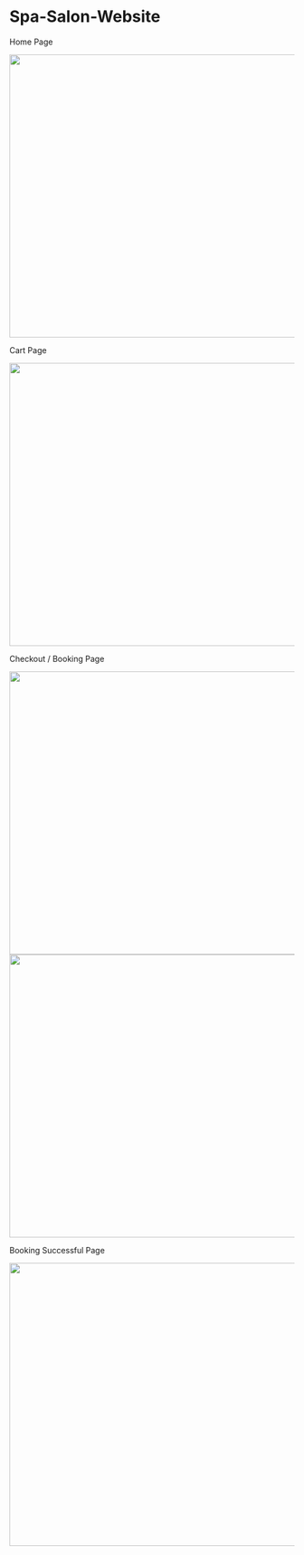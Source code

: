 # Spa-Salon-Website

Home Page

<img src="https://github.com/shreyasanap/Spa-Salon-Website/assets/121751187/68a7a638-4594-4d88-bdca-66f38ea1021b" width="900px" height="500px">

Cart Page

<img src="https://github.com/shreyasanap/Spa-Salon-Website/assets/121751187/96e753b1-9e7e-494e-8b1c-9537a42ee6fa" width="900px" height="500px">

Checkout / Booking Page

<img src="https://github.com/shreyasanap/Spa-Salon-Website/assets/121751187/411a6827-c29a-44c7-b278-70d7e53f38ba" width="900px" height="500px">
<img src="https://github.com/shreyasanap/Spa-Salon-Website/assets/121751187/57d8a370-bab1-4269-9860-9c9071b98036" width="900px" height="500px">

Booking Successful Page

<img src="https://github.com/shreyasanap/Spa-Salon-Website/assets/121751187/cc2e5212-973b-4f8c-8f85-9704c460de67" width="900px" height="500px">

